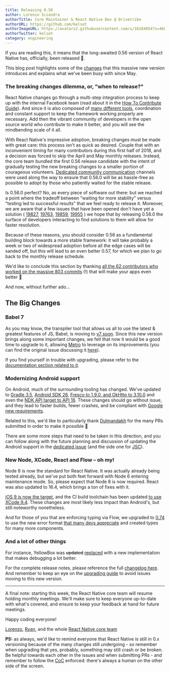 ```yaml
---
title: Releasing 0.56
author: Lorenzo Sciandra
authorTitle: Core Maintainer & React Native Dev @ Drivetribe
authorURL: https://github.com/kelset
authorImageURL: https://avatars2.githubusercontent.com/u/16104054?s=460&v=4
authorTwitter: kelset
category: engineering
---
```


If you are reading this, it means that the long-awaited 0.56 version of React Native has, officially, been released 🎉.

This blog post highlights some of the [changes](https://github.com/react-native-community/react-native-releases/blob/master/CHANGELOG.md#highlights) that this massive new version introduces and explains what we've been busy with since May.

### The breaking changes dilemma, or, "when to release?"

React Native changes go through a multi-step integration process to keep up with the internal Facebook team (read about it in the [How To Contribute Guide](https://facebook.github.io/react-native/docs/contributing#our-development-process)). And since it is also composed of [many different tools](https://github.com/facebook/react-native-website/issues/370), coordination and constant support to keep the framework working properly are necessary. Add then the vibrant community of developers in the open source world who contribute to make it better, and you will see the mindbending scale of it all.

With React Native's impressive adoption, breaking changes must be made with great care: this process isn't as quick as desired. Couple that with an inconvenient timing for many contributors during this first half of 2018, and a decision was forced to skip the April and May monthly releases. Instead, the core team bundled the first 0.56 release candidate with the intent of gradually testing the new breaking changes to a smaller portion of courageous volunteers. [Dedicated community communication](https://github.com/react-native-community/react-native-releases/issues/14) channels were used along the way to ensure that 0.56.0 will be as hassle-free as possible to adopt by those who patiently waited for the stable release.

Is 0.56.0 perfect? No, as every piece of software out there: but we reached a point where the tradeoff between "waiting for more stability" versus "testing led to successful results" that we feel ready to release it. Moreover, we are aware that a few issues that have been opened don't have yet a solution ( [19827](https://github.com/facebook/react-native/issues/19827), [19763](https://github.com/facebook/react-native/issues/19763), [19859](https://github.com/facebook/react-native/issues/19859), [19955](https://github.com/facebook/react-native/issues/19955) ) we hope that by releasing 0.56.0 the surface of developers interacting to find solutions to them will allow for faster resolution.

Because of these reasons, you should consider 0.56 as a fundamental building block towards a more stable framework: it will take probably a week or two of widespread adoption before all the edge cases will be sanded off, but this will lead to an even better 0.57, for which we plan to go back to the monthly release schedule.

We'd like to conclude this section by thanking [all the 62 contributors who worked on the massive 803 commits](https://github.com/facebook/react-native/compare/v0.55.4...v0.56.0-rc.4) (!) that will make your apps even better 👏

And now, without further ado...

## The Big Changes

### Babel 7

As you may know, the transpiler tool that allows us all to use the latest & greatest features of JS, Babel, is moving to [v7 soon](https://babeljs.io/blog/2017/12/27/nearing-the-7.0-release). Since this new version brings along some important changes, we felt that now it would be a good time to upgrade to it, allowing [Metro](https://github.com/facebook/metro) to leverage on its improvements (you can find the original issue discussing it [here](https://github.com/facebook/metro/issues/92)).

If you find yourself in trouble with upgrading, please refer to the [documentation section related to it](https://new.babeljs.io/docs/en/next/v7-migration.html).

### Modernizing Android support

On Android, much of the surrounding tooling has changed. We've updated to [Gradle 3.5](https://github.com/facebook/react-native/commit/699e5eebe807d1ced660d2d2f39b5679d26925da), [Android SDK 26](https://github.com/facebook/react-native/commit/065c5b6590de18281a8c592a04240751c655c03c), [Fresco to 1.9.0, and OkHttp to 3.10.0](https://github.com/facebook/react-native/commit/6b07602915157f54c39adbf0f9746ac056ad2d13) and even the [NDK API target to API 16](https://github.com/facebook/react-native/commit/5ae97990418db613cd67b1fb9070ece976d17dc7). These changes should go without issue, and they lead to faster builds, fewer crashes, and be compliant with [Google new requirements](https://android-developers.googleblog.com/2017/12/improving-app-security-and-performance.html).

Related to this, we'd like to particularly thank [Dulmandakh](https://github.com/dulmandakh) for the many PRs submitted in order to make it possible 👏

There are some more steps that need to be taken in this direction, and you can follow along with the future planning and discussion of updating the Android support in the [dedicated issue](https://github.com/facebook/react-native/issues/19297) (and the side one for [JSC](https://github.com/facebook/react-native/issues/19737)).

### New Node, XCode, React and Flow – oh my!

Node 8 is now the standard for React Native. It was actually already being tested already, but we've put both feet forward with Node 6 entering maintenance mode. So, please expect that Node 8 is now required. React was also updated to 16.4, which brings a ton of fixes with it.

[iOS 9 is now the target](https://github.com/facebook/react-native/commit/f50df4f5eca4b4324ff18a49dcf8be3694482b51), and the CI build toolchain has been updated [to use XCode 9.4](https://github.com/facebook/react-native/commit/c55bcd6ea729cdf57fc14a5478b7c2e3f6b2a94d). These changes are most likely less impact than Android's, but still noteworthy nonetheless.

And for those of you that are enforcing typing via Flow, we upgraded to [0.74](https://github.com/facebook/react-native/commit/3bed272a620ac806a6142327013265ea8138641a) to use the new error format [that many devs appreciate](https://twitter.com/dan_abramov/status/998610821096857602) and created types for many more components.

### And a lot of other things

For instance, YellowBox was ~~updated~~ [replaced](https://github.com/facebook/react-native/commit/d0219a0301e59e8b0ef75dbd786318d4b4619f4c) with a new implementation that makes debugging a lot better.

For the complete release notes, please reference the full [changelog here](https://github.com/react-native-community/react-native-releases/blob/master/CHANGELOG.md).
And remember to keep an eye on the [upgrading guide](https://facebook.github.io/react-native/docs/upgrading.html) to avoid issues moving to this new version.

---

A final note: starting this week, the React Native core team will resume holding monthly meetings. We'll make sure to keep everyone up-to-date with what's covered, and ensure to keep your feedback at hand for future meetings.

Happy coding everyone!

[Lorenzo](https://twitter.com/Kelset),
[Ryan](https://github.com/turnrye),
and the whole [React Native core team](https://twitter.com/reactnative)

**PS:** as always, we'd like to remind everyone that React Native is still in 0.x versioning because of the many changes still undergoing - so remember when upgrading that yes, probably, something may still crash or be broken. Be helpful towards each other in the issues and when submitting PRs - and remember to follow the [CoC](https://code.fb.com/codeofconduct/) enforced: there's always a human on the other side of the screen.
